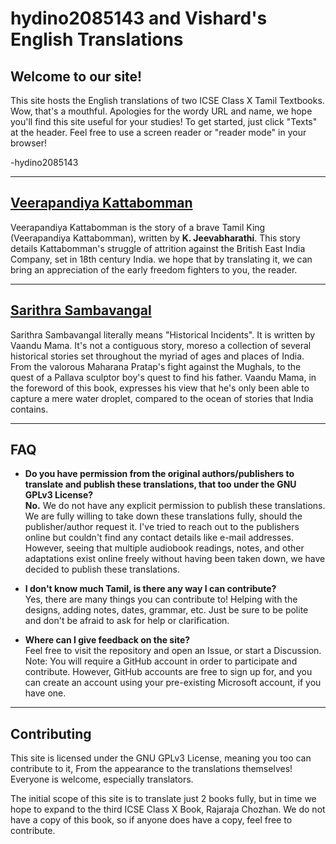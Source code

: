 # hydino2085143 and Vishard's English Translations

## Welcome to our site!

This site hosts the English translations of two ICSE Class X Tamil Textbooks. Wow, that's a mouthful. Apologies for the wordy URL and name, we hope you'll find this site useful for your studies! To get started, just click "Texts" at the header. Feel free to use a screen reader or "reader mode" in your browser!

\-hydino2085143

---
## [Veerapandiya Kattabomman](texts/veerapandiya-kattabomman)

Veerapandiya Kattabomman is the story of a brave Tamil King (Veerapandiya Kattabomman), written by **K. Jeevabharathi**. This story details Kattabomman's struggle of attrition against the British East India Company, set in 18th century India. we hope that by translating it, we can bring an appreciation of the early freedom fighters to you, the reader.

---

## [Sarithra Sambavangal](texts/sarithra-sambavangal)

Sarithra Sambavangal literally means "Historical Incidents". It is written by Vaandu Mama. It's not a contiguous story, moreso a collection of several historical stories set throughout the myriad of ages and places of India. From the valorous Maharana Pratap's fight against the Mughals, to the quest of a Pallava sculptor boy's quest to find his father. Vaandu Mama, in the foreword of this book, expresses his view that he's only been able to capture a mere water droplet, compared to the ocean of stories that India contains.

---

## FAQ
- **Do you have permission from the original authors/publishers to translate and publish these translations, that too under the GNU GPLv3 License?**  
  **No.** We do not have any explicit permission to publish these translations. We are fully willing to take down these translations fully, should the publisher/author request it. I've tried to reach out to the publishers online but couldn't find any contact details like e-mail addresses. However, seeing that multiple audiobook readings, notes, and other adaptations exist online freely without having been taken down, we have decided to publish these translations.

- **I don't know much Tamil, is there any way I can contribute?**  
  Yes, there are many things you can contribute to! Helping with the designs, adding notes, dates, grammar, etc. Just be sure to be polite and don't be afraid to ask for help or clarification.
  
- **Where can I give feedback on the site?**  
  Feel free to visit the repository and open an Issue, or start a Discussion. Note: You will require a GitHub account in order to participate and contribute. However, GitHub accounts are free to sign up for, and you can create an account using your pre-existing Microsoft account, if you have one.

---

## Contributing
This site is licensed under the GNU GPLv3 License, meaning you too can contribute to it, From the appearance to the translations themselves! Everyone is welcome, especially translators. 

The initial scope of this site is to translate just 2 books fully, but in time we hope to expand to the third ICSE Class X Book, Rajaraja Chozhan. We do not have a copy of this book, so if anyone does have a copy, feel free to contribute. 
